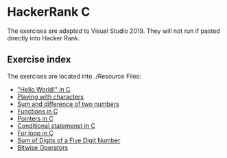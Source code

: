 # HackerRank C
The exercises are adapted to Visual Studio 2019. They will not run if pasted directly into Hacker Rank.

## Exercise index
The exercises are located into ./Resource Files:
- ["Hello World!" in C](https://github.com/joeperpetua/C-HackerRank/blob/main/Resource%20Files/e1.c)
- [Playing with characters](https://github.com/joeperpetua/C-HackerRank/blob/main/Resource%20Files/e2.c)
- [Sum and difference of two numbers](https://github.com/joeperpetua/C-HackerRank/blob/main/Resource%20Files/e3.c)
- [Functions in C](https://github.com/joeperpetua/C-HackerRank/blob/main/Resource%20Files/e4.c)
- [Pointers in C](https://github.com/joeperpetua/C-HackerRank/blob/main/Resource%20Files/e5.c)
- [Conditional statemenst in C](https://github.com/joeperpetua/C-HackerRank/blob/main/Resource%20Files/e6.c)
- [For loop in C](https://github.com/joeperpetua/C-HackerRank/blob/main/Resource%20Files/e7.c)
- [Sum of Digits of a Five Digit Number](https://github.com/joeperpetua/C-HackerRank/blob/main/Resource%20Files/e8.c)
- [Bitwise Operators](https://github.com/joeperpetua/C-HackerRank/blob/main/Resource%20Files/e9.c)
